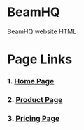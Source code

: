 # BeamHQ
BeamHQ website HTML

# Page Links
<h3>1. <a href="http://unifiedinfotech.co.in/webroot/team1/beamhq/" target="_blank">Home Page</a></h3>
<h3>2. <a href="http://unifiedinfotech.co.in/webroot/team1/beamhq/product.html" target="_blank">Product Page</a></h3>
<h3>3. <a href="http://unifiedinfotech.co.in/webroot/team1/beamhq/pricing.html" target="_blank">Pricing Page</a></h3>
